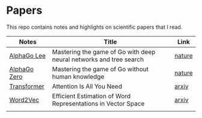# Papers

This repo contains notes and highlights on scientific papers that I read.

| Notes                                | Title                                                              | Link                                                  |
| ------------------------------------ | ------------------------------------------------------------------ | ----------------------------------------------------- |
| [AlphaGo Lee](./AlphaGo%20Lee.pdf)   | Mastering the game of Go with deep neural networks and tree search | [nature](https://www.nature.com/articles/nature16961) |
| [AlphaGo Zero](./AlphaGo%20Zero.pdf) | Mastering the game of Go without human knowledge                   | [nature](https://www.nature.com/articles/nature24270) |
| [Transformer](./Transformer.pdf)     | Attention Is All You Need                                          | [arxiv](https://arxiv.org/abs/1706.03762)             |
| [Word2Vec](./Word2Vec.pdf)           | Efficient Estimation of Word Representations in Vector Space       | [arxiv](https://arxiv.org/abs/1301.3781)              |
|                                      |

